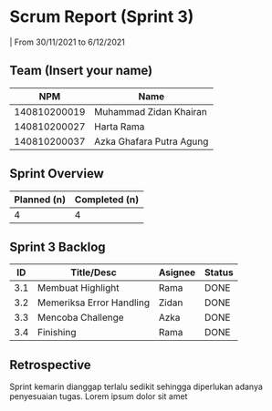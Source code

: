 # Scrum Report (Sprint 3)
| From 30/11/2021 to 6/12/2021

## Team (Insert your name)
| NPM           | Name                       |
| ------------- |----------------------------|
| 140810200019  | Muhammad Zidan Khairan     |
| 140810200027  | Harta Rama                 |
| 140810200037  | Azka Ghafara Putra Agung   |

## Sprint Overview
| Planned (n)   | Completed (n) |
| ------------- |-------------- |
| 4             | 4             |

## Sprint 3 Backlog

| ID  | Title/Desc | Asignee | Status |
| --- | ---------- | ------- | ------ |
| 3.1 | Membuat Highlight | Rama | DONE |
| 3.2 | Memeriksa Error Handling | Zidan | DONE |
| 3.3 | Mencoba Challenge | Azka | DONE |
| 3.4 | Finishing | Rama | DONE |

## Retrospective 

Sprint kemarin dianggap terlalu sedikit sehingga diperlukan adanya penyesuaian tugas. Lorem ipsum dolor sit amet

